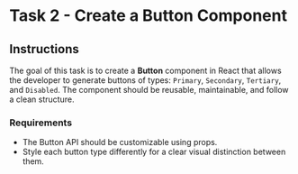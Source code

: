 # Task 2 - Create a Button Component

## Instructions

The goal of this task is to create a **Button** component in React that allows the developer to generate buttons of
types: `Primary`, `Secondary`, `Tertiary`, and `Disabled`. The component should be reusable,
maintainable, and follow a clean structure.

### Requirements

- The Button API should be customizable using props.
- Style each button type differently for a clear visual distinction between them.

